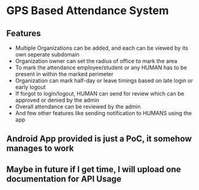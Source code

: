# GPS Based Attendance System

## Features
* Multiple Organizations can be added, and each can be viewed by its own seperate subdomain
* Organization owner can set the radius of office to mark the area
* To mark the attendance employee/student or any HUMAN has to be present in within the marked perimeter
* Organization can mark half-day or leave timings based on late login or early logout
* If forgot to login/logout, HUMAN can send for review which can be approved or denied by the admin
* Overall attendance can be reviewed by the admin
* And few other features like sending notification to HUMANS using the app

## Android App provided is just a PoC, it somehow manages to work
## Maybe in future if I get time, I will upload one documentation for API Usage
